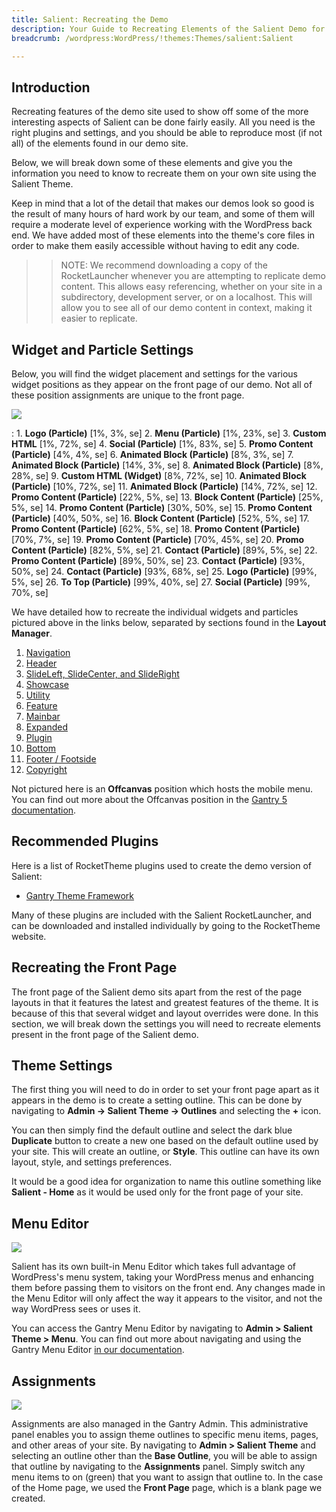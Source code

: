 ```yaml
---
title: Salient: Recreating the Demo
description: Your Guide to Recreating Elements of the Salient Demo for WordPress
breadcrumb: /wordpress:WordPress/!themes:Themes/salient:Salient

---
```


Introduction
-----

Recreating features of the demo site used to show off some of the more interesting aspects of Salient can be done fairly easily. All you need is the right plugins and settings, and you should be able to reproduce most (if not all) of the elements found in our demo site.

Below, we will break down some of these elements and give you the information you need to know to recreate them on your own site using the Salient Theme.

Keep in mind that a lot of the detail that makes our demos look so good is the result of many hours of hard work by our team, and some of them will require a moderate level of experience working with the WordPress back end. We have added most of these elements into the theme's core files in order to make them easily accessible without having to edit any code.

>> NOTE: We recommend downloading a copy of the RocketLauncher whenever you are attempting to replicate demo content. This allows easy referencing, whether on your site in a subdirectory, development server, or on a localhost. This will allow you to see all of our demo content in context, making it easier to replicate.

Widget and Particle Settings
-----

Below, you will find the widget placement and settings for the various widget positions as they appear on the front page of our demo. Not all of these position assignments are unique to the front page.

![](assets/salient2.png)

:   1. **Logo (Particle)** [1%, 3%, se]
    2. **Menu (Particle)** [1%, 23%, se]
    3. **Custom HTML** [1%, 72%, se]
    4. **Social (Particle)** [1%, 83%, se]
    5. **Promo Content (Particle)** [4%, 4%, se]
    6. **Animated Block (Particle)** [8%, 3%, se]
    7. **Animated Block (Particle)** [14%, 3%, se]
    8. **Animated Block (Particle)** [8%, 28%, se]
    9. **Custom HTML (Widget)** [8%, 72%, se]
    10. **Animated Block (Particle)** [10%, 72%, se]
    11. **Animated Block (Particle)** [14%, 72%, se]
    12. **Promo Content (Particle)** [22%, 5%, se]
    13. **Block Content (Particle)** [25%, 5%, se]
    14. **Promo Content (Particle)** [30%, 50%, se]
    15. **Promo Content (Particle)** [40%, 50%, se]
    16. **Block Content (Particle)** [52%, 5%, se]
    17. **Promo Content (Particle)** [62%, 5%, se]
    18. **Promo Content (Particle)** [70%, 7%, se]
    19. **Promo Content (Particle)** [70%, 45%, se]
    20. **Promo Content (Particle)** [82%, 5%, se]
    21. **Contact (Particle)** [89%, 5%, se]
    22. **Promo Content (Particle)** [89%, 50%, se]
    23. **Contact (Particle)** [93%, 50%, se]
    24. **Contact (Particle)** [93%, 68%, se]
    25. **Logo (Particle)** [99%, 5%, se]
    26. **To Top (Particle)** [99%, 40%, se]
    27. **Social (Particle)** [99%, 70%, se]

We have detailed how to recreate the individual widgets and particles pictured above in the links below, separated by sections found in the **Layout Manager**.

1. [Navigation](demo_navigation.md)
2. [Header](demo_header.md)
3. [SlideLeft, SlideCenter, and SlideRight](demo_slideshow.md)
4. [Showcase](demo_showcase.md)
5. [Utility](demo_utility.md)
6. [Feature](demo_feature.md)
7. [Mainbar](demo_mainbar.md)
8. [Expanded](demo_expanded.md)
9. [Plugin](demo_plugin.md)
10. [Bottom](demo_bottom.md)
11. [Footer / Footside](demo_footer.md)
12. [Copyright](demo_copyright.md)

Not pictured here is an **Offcanvas** position which hosts the mobile menu. You can find out more about the Offcanvas position in the [Gantry 5 documentation](http://docs.gantry.org/gantry5/configure/layout-manager#offcanvas-section).

Recommended Plugins
-----

Here is a list of RocketTheme plugins used to create the demo version of Salient:

* [Gantry Theme Framework](http://gantry.org/)

Many of these plugins are included with the Salient RocketLauncher, and can be downloaded and installed individually by going to the RocketTheme website.

Recreating the Front Page
-----

The front page of the Salient demo sits apart from the rest of the page layouts in that it features the latest and greatest features of the theme. It is because of this that several widget and layout overrides were done. In this section, we will break down the settings you will need to recreate elements present in the front page of the Salient demo.

Theme Settings
-----

The first thing you will need to do in order to set your front page apart as it appears in the demo is to create a setting outline. This can be done by navigating to **Admin -> Salient Theme -> Outlines** and selecting the **+** icon.

You can then simply find the default outline and select the dark blue **Duplicate** button to create a new one based on the default outline used by your site. This will create an outline, or **Style**. This outline can have its own layout, style, and settings preferences.

It would be a good idea for organization to name this outline something like **Salient - Home** as it would be used only for the front page of your site.

Menu Editor
-----

![](assets/menu_1.png)

Salient has its own built-in Menu Editor which takes full advantage of WordPress's menu system, taking your WordPress menus and enhancing them before passing them to visitors on the front end. Any changes made in the Menu Editor will only affect the way it appears to the visitor, and not the way WordPress sees or uses it.

You can access the Gantry Menu Editor by navigating to **Admin > Salient Theme > Menu**. You can find out more about navigating and using the Gantry Menu Editor [in our documentation](http://docs.gantry.org/gantry5/configure/menu-editor).

Assignments
-----

![](assets/assignments_1.png)

Assignments are also managed in the Gantry Admin. This administrative panel enables you to assign theme outlines to specific menu items, pages, and other areas of your site. By navigating to **Admin > Salient Theme** and selecting an outline other than the **Base Outline**, you will be able to assign that outline by navigating to the **Assignments** panel. Simply switch any menu items to on (green) that you want to assign that outline to. In the case of the Home page, we used the **Front Page** page, which is a blank page we created.
